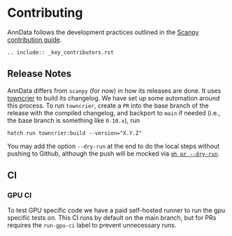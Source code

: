 # Contributing

AnnData follows the development practices outlined in the [Scanpy contribution guide](https://scanpy.readthedocs.io/en/latest/dev/index.html).

```{eval-rst}
.. include:: _key_contributors.rst
```

## Release Notes

AnnData differs from `scanpy` (for now) in how its releases are done.  It uses [towncrier](https://towncrier.readthedocs.io/en/stable/) to build its changelog.  We have set up some automation around this process.  To run `towncrier`, create a `PR` into the base branch of the release with the compiled changelog, and backport to `main` if needed (i.e., the base branch is something like `0.10.x`), run

```shell
hatch run towncrier:build --version="X.Y.Z"
```

You may add the option `--dry-run` at the end to do the local steps without pushing to Github, although the push will be mocked via [`gh pr --dry-run`](https://cli.github.com/manual/gh_pr_create).

## CI

### GPU CI

To test GPU specific code we have a paid self-hosted runner to run the gpu specific tests on.
This CI runs by default on the main branch, but for PRs requires the `run-gpu-ci` label to prevent unnecessary runs.
